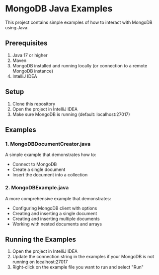 # MongoDB Java Examples

This project contains simple examples of how to interact with MongoDB using Java.

## Prerequisites

1. Java 17 or higher
2. Maven
3. MongoDB installed and running locally (or connection to a remote MongoDB instance)
4. IntelliJ IDEA

## Setup

1. Clone this repository
2. Open the project in IntelliJ IDEA
3. Make sure MongoDB is running (default: localhost:27017)

## Examples

### 1. MongoDBDocumentCreator.java

A simple example that demonstrates how to:
- Connect to MongoDB
- Create a single document
- Insert the document into a collection

### 2. MongoDBExample.java

A more comprehensive example that demonstrates:
- Configuring MongoDB client with options
- Creating and inserting a single document
- Creating and inserting multiple documents
- Working with nested documents and arrays

## Running the Examples

1. Open the project in IntelliJ IDEA
2. Update the connection string in the examples if your MongoDB is not running on localhost:27017
3. Right-click on the example file you want to run and select "Run"
